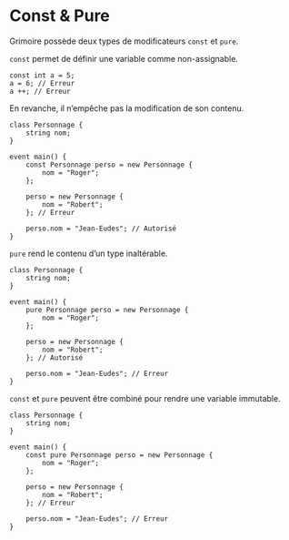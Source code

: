 # Const & Pure

Grimoire possède deux types de modificateurs `const` et `pure`.

`const` permet de définir une variable comme non-assignable.
```grimoire
const int a = 5;
a = 6; // Erreur
a ++; // Erreur
```
En revanche, il n’empêche pas la modification de son contenu.
```grimoire
class Personnage {
    string nom;
}

event main() {
    const Personnage perso = new Personnage {
        nom = "Roger";
    };

    perso = new Personnage {
        nom = "Robert";
    }; // Erreur

    perso.nom = "Jean-Eudes"; // Autorisé
}
```

`pure` rend le contenu d’un type inaltérable.
```grimoire
class Personnage {
    string nom;
}

event main() {
    pure Personnage perso = new Personnage {
        nom = "Roger";
    };

    perso = new Personnage {
        nom = "Robert";
    }; // Autorisé

    perso.nom = "Jean-Eudes"; // Erreur
}
```

`const` et `pure` peuvent être combiné pour rendre une variable immutable.
```grimoire
class Personnage {
    string nom;
}

event main() {
    const pure Personnage perso = new Personnage {
        nom = "Roger";
    };

    perso = new Personnage {
        nom = "Robert";
    }; // Erreur

    perso.nom = "Jean-Eudes"; // Erreur
}
```